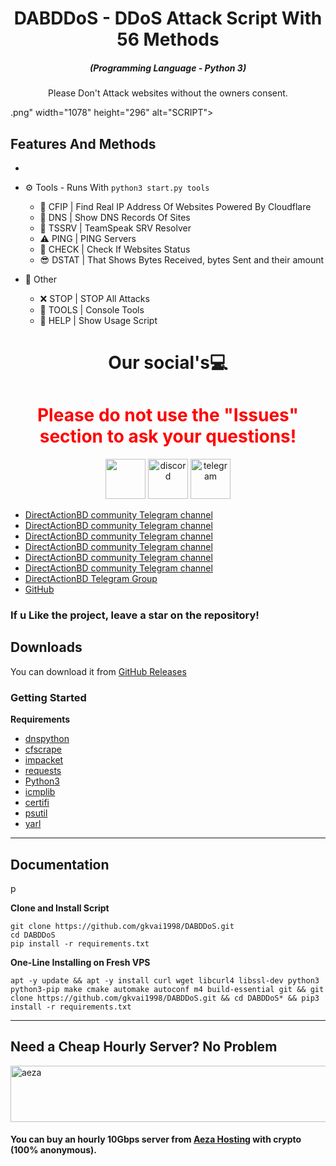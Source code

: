 
<h1 align="center">DABDDoS - DDoS Attack Script With 56 Methods</h1>
<em><h5 align="center">(Programming Language - Python 3)</h5></em>

<p align="center">
<p align="center">Please Don't Attack websites without the owners consent.</p>

.png" width="1078" height="296" alt="SCRIPT"></p>

## Features And Methods

 * 

* ⚙️ Tools - Runs With 
`
python3 start.py tools
`
  * 🌟 CFIP | Find Real IP Address Of Websites Powered By Cloudflare
  * 🔪 DNS | Show DNS Records Of Sites
  * 📍  TSSRV | TeamSpeak SRV Resolver
  * ⚠  PING | PING Servers
  * 📌 CHECK | Check If Websites Status
  * 😎 DSTAT | That Shows Bytes Received, bytes Sent and their amount

* 🎩 Other
  * ❌ STOP | STOP All Attacks
  * 🌠 TOOLS | Console Tools
  * 👑 HELP | Show Usage Script

  
<h1 align="center">
Our social's💻
  
</h2> 

<h1 style="color:red;text-align: center;" style="text-align: center;" align="center">Please do not use the "Issues" section to ask your questions!</h1>
<div align="center">
   <img src="https://icon-library.com/images/github-icon-vector/github-icon-vector-27.jpg" width="64" height="64"/>
   <img src="https://brandlogos.net/wp-content/uploads/2021/11/discord-logo.png"  width="64" height="64" alt="discord" />
   <img src="https://upload.wikimedia.org/wikipedia/commons/thumb/8/82/Telegram_logo.svg/2048px-Telegram_logo.svg.png" width="64" height="64" alt="telegram" />
</div>

 * [DirectActionBD community Telegram channel](https://t.me/DirectActionBd)
 * [DirectActionBD community Telegram channel](https://t.me/Public_Network_Back)
 * [DirectActionBD community Telegram channel](https://t.me/Message_BD)
 * [DirectActionBD community Telegram channel](https://t.me/The_Three_Musketeerse)
  * [DirectActionBD community Telegram channel](https://t.me/The_Three_Musketeerse)
 * [DirectActionBD community Telegram channel](https://t.me/High_Red_Zone_Alert)
 * [DirectActionBD Telegram Group](https://t.me/DirectActionBangladesh)
 * [GitHub](https://github.com/gkvai1998)
### If u Like the project, leave a star on the repository!

## Downloads

You can download it from [GitHub Releases](https://github.com/gkvai1998/releases)

### Getting Started

**Requirements**

* [dnspython](https://github.com/rthalley/dnspython)
* [cfscrape](https://github.com/Anorov/cloudflare-scrape)
* [impacket](https://github.com/SecureAuthCorp/impacket)
* [requests](https://github.com/psf/requests)
* [Python3][python3]
* [icmplib](https://github.com/ValentinBELYN/icmplib)
* [certifi](https://github.com/certifi/python-certifi)
* [psutil](https://github.com/giampaolo/psutil)
* [yarl](https://github.com/aio-libs/yarl)
---

## Documentation

p

**Clone and Install Script**

```shell script
git clone https://github.com/gkvai1998/DABDDoS.git
cd DABDDoS
pip install -r requirements.txt
```

**One-Line Installing on Fresh VPS**

```shell script
apt -y update && apt -y install curl wget libcurl4 libssl-dev python3 python3-pip make cmake automake autoconf m4 build-essential git && git clone https://github.com/gkvai1998/DABDDoS.git && cd DABDDoS* && pip3 install -r requirements.txt
```

[python3]: https://python.org 'Python3'
[github issues]: https://github.com/gkvai1998/DABDDoS/issues 'enter'

---

## Need a Cheap Hourly Server? No Problem

<a href="https://aeza.net/?ref=375036"><img src="https://i.ibb.co/wgq9Ly8/aezabanner.png" width="728" height="90" alt="aeza"></a>

#### You can buy an hourly 10Gbps server from [Aeza Hosting](https://aeza.net/?ref=375036) with crypto (100% anonymous).

